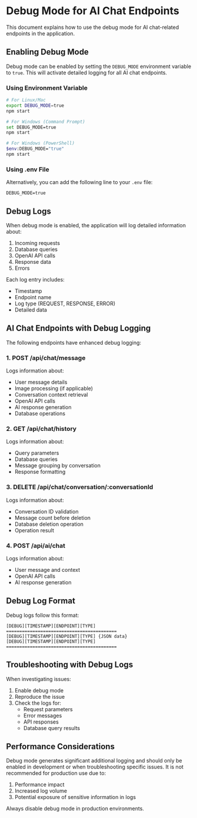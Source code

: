 # Debug Mode for AI Chat Endpoints

This document explains how to use the debug mode for AI chat-related endpoints in the application.

## Enabling Debug Mode

Debug mode can be enabled by setting the `DEBUG_MODE` environment variable to `true`. This will activate detailed logging for all AI chat endpoints.

### Using Environment Variable

```bash
# For Linux/Mac
export DEBUG_MODE=true
npm start

# For Windows (Command Prompt)
set DEBUG_MODE=true
npm start

# For Windows (PowerShell)
$env:DEBUG_MODE="true"
npm start
```

### Using .env File

Alternatively, you can add the following line to your `.env` file:

```
DEBUG_MODE=true
```

## Debug Logs

When debug mode is enabled, the application will log detailed information about:

1. Incoming requests
2. Database queries
3. OpenAI API calls
4. Response data
5. Errors

Each log entry includes:
- Timestamp
- Endpoint name
- Log type (REQUEST, RESPONSE, ERROR)
- Detailed data

## AI Chat Endpoints with Debug Logging

The following endpoints have enhanced debug logging:

### 1. POST /api/chat/message

Logs information about:
- User message details
- Image processing (if applicable)
- Conversation context retrieval
- OpenAI API calls
- AI response generation
- Database operations

### 2. GET /api/chat/history

Logs information about:
- Query parameters
- Database queries
- Message grouping by conversation
- Response formatting

### 3. DELETE /api/chat/conversation/:conversationId

Logs information about:
- Conversation ID validation
- Message count before deletion
- Database deletion operation
- Operation result

### 4. POST /api/ai/chat

Logs information about:
- User message and context
- OpenAI API calls
- AI response generation

## Debug Log Format

Debug logs follow this format:

```
[DEBUG][TIMESTAMP][ENDPOINT][TYPE] ==========================================
[DEBUG][TIMESTAMP][ENDPOINT][TYPE] {JSON data}
[DEBUG][TIMESTAMP][ENDPOINT][TYPE] ==========================================
```

## Troubleshooting with Debug Logs

When investigating issues:

1. Enable debug mode
2. Reproduce the issue
3. Check the logs for:
   - Request parameters
   - Error messages
   - API responses
   - Database query results

## Performance Considerations

Debug mode generates significant additional logging and should only be enabled in development or when troubleshooting specific issues. It is not recommended for production use due to:

1. Performance impact
2. Increased log volume
3. Potential exposure of sensitive information in logs

Always disable debug mode in production environments.
